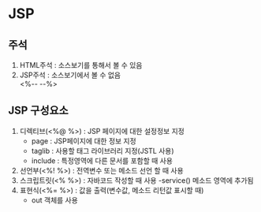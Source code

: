 # JSP

## 주석
1. HTML주석 : 소스보기를 통해서 볼 수 있음 
	<!-- -->
2. JSP주석 : 소스보기에서 볼 수 없음   
	<%--  --%>

## JSP 구성요소    
1. 디렉티브(<%@ %>) : JSP 페이지에 대한 설정정보 지정
    - page : JSP페이지에 대한 정보 지정
    - taglib : 사용할 태그 라이브러리 지정(JSTL 사용)
    - include : 특정영역에 다른 문서를 포함할 때 사용
2. 선언부(<%! %>) : 전역변수 또는 메소드 선언 할 때 사용
3. 스크립트릿(<% %>) : 자바코드 작성할 때 사용
    -service() 메소드 영역에 추가됨
4. 표현식(<%= %>) : 값을 출력(변수값, 메소드 리턴값 표시할 때)
    - out 객체를 사용
	